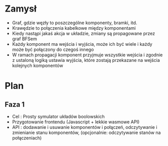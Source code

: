 # Zamysł
- Graf, gdzie węzły to poszczególne komponenty, bramki, itd.
- Krawędzie to połączenia kabelkowe między komponentami
- Kiedy nastąpi jakaś akcja w układzie, zmiany są propagowane przez graf BFSem 
- Każdy komponent ma wejścia i wyjścia, może ich być wiele i każdy może być połączony do czegoś innego
- W ramach propagacji komponent przyjmuje wszystkie wejścia i zgodnie z ustaloną logiką ustawia wyjścia, które zostają przekazane na wejścia kolejnych komponentów

# Plan 
## Faza 1
- Cel : Prosty symulator układów boolowskich
- Przygotowanie frontendu (Javascript + lekkie wasmowe API)
- API : dodawanie i usuwanie komponentów i połączeń, odczytywanie i zmienianie stanu komponentów, (opcjonalnie: odczytywanie stanów na połączeniach)